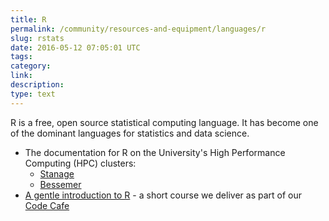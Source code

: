 ```yaml
---
title: R
permalink: /community/resources-and-equipment/languages/r 
slug: rstats 
date: 2016-05-12 07:05:01 UTC 
tags: 
category:
link: 
description: 
type: text
---
```


R is a free, open source statistical computing language. It has become
one of the dominant languages for statistics and data science.

  * The documentation for R on the University's High Performance Computing (HPC) clusters:
      * [Stanage](https://docs.hpc.shef.ac.uk/en/latest/stanage/software/apps/R.html)
      * [Bessemer](https://docs.hpc.shef.ac.uk/en/latest/bessemer/software/apps/R.html)
  * [A gentle introduction to R](https://github.com/RSE-Sheffield/Code_cafe/tree/master/First_steps_with_R) -
    a short course we deliver as part of our [Code Cafe](http://www.walkingrandomly.com/?p=5981)

